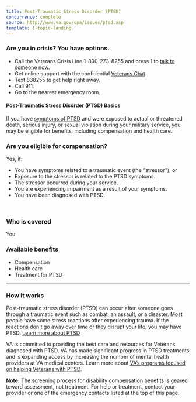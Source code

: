 ```yaml
---
title: Post-Traumatic Stress Disorder (PTSD)
concurrence: complete
source: http://www.va.gov/opa/issues/ptsd.asp
template: 1-topic-landing
---
```


### Are you in crisis? You have options.

- Call the Veterans Crisis Line 1-800-273-8255 and press 1 to [talk to someone now](https://www.veteranscrisisline.net/Default.aspx).
- Get online support with the confidential [Veterans Chat](https://www.veteranscrisisline.net/ChatTermsOfService.aspx?account=Veterans%20Chat/).
- Text 838255 to get help right away.
- Call 911.
- Go to the nearest emergency room.

#### Post-Traumatic Stress Disorder (PTSD) Basics

If you have [symptoms of PTSD](http://www.ptsd.va.gov/public/PTSD-overview/basics/symptoms_of_ptsd.asp) and were exposed to actual or threatened death, serious injury, or sexual violation during your military service, you may be eligible for benefits, including compensation and health care.


<div class="call-out" markdown="1">

### Are you eligible for compensation?

Yes, if:

-	You have symptoms related to a traumatic event (the "stressor"), or
-	Exposure to the stressor is related to the PTSD symptoms.
-	The stressor occurred during your service.
-	You are experiencing impairment as a result of your symptoms.
-	You have been diagnosed with PTSD.

<br>

### Who is covered

You
</div>

### Available benefits

-	Compensation
-	Health care
-	Treatment for PTSD

--------

### How it works

Post-traumatic stress disorder (PTSD) can occur after someone goes through a traumatic event such as combat, an assault, or a disaster. Most people have some stress reactions after experiencing trauma. If the reactions don't go away over time or they disrupt your life, you may have PTSD. [Learn more about PTSD](http://www.ptsd.va.gov/public/index.asp)

VA is committed to providing the best care and resources for Veterans diagnosed with PTSD. VA has made significant progress in PTSD treatments and is expanding access by increasing the number of mental health providers at VA medical centers. Learn more about [VA’s programs focused on helping Veterans with PTSD](http://www.mentalhealth.va.gov/PTSD.asp).

**Note:** The screening process for disability compensation benefits is geared toward assessment, not treatment. For help or treatment, contact your provider or one of the emergency contacts listed at the top of this page.
